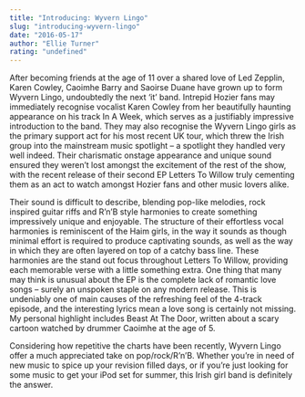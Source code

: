 ```yaml
---
title: "Introducing: Wyvern Lingo"
slug: "introducing-wyvern-lingo"
date: "2016-05-17"
author: "Ellie Turner"
rating: "undefined"
---
```


After becoming friends at the age of 11 over a shared love of Led Zepplin, Karen Cowley, Caoimhe Barry and Saoirse Duane have grown up to form Wyvern Lingo, undoubtedly the next ‘it’ band. Intrepid Hozier fans may immediately recognise vocalist Karen Cowley from her beautifully haunting appearance on his track In A Week, which serves as a justifiably impressive introduction to the band. They may also recognise the Wyvern Lingo girls as the primary support act for his most recent UK tour, which threw the Irish group into the mainstream music spotlight – a spotlight they handled very well indeed. Their charismatic onstage appearance and unique sound ensured they weren’t lost amongst the excitement of the rest of the show, with the recent release of their second EP Letters To Willow truly cementing them as an act to watch amongst Hozier fans and other music lovers alike.

Their sound is difficult to describe, blending pop-like melodies, rock inspired guitar riffs and R’n’B style harmonies to create something impressively unique and enjoyable. The structure of their effortless vocal harmonies is reminiscent of the Haim girls, in the way it sounds as though minimal effort is required to produce captivating sounds, as well as the way in which they are often layered on top of a catchy bass line. These harmonies are the stand out focus throughout Letters To Willow, providing each memorable verse with a little something extra. One thing that many may think is unusual about the EP is the complete lack of romantic love songs – surely an unspoken staple on any modern release. This is undeniably one of main causes of the refreshing feel of the 4-track episode, and the interesting lyrics mean a love song is certainly not missing. My personal highlight includes Beast At The Door, written about a scary cartoon watched by drummer Caoimhe at the age of 5.

Considering how repetitive the charts have been recently, Wyvern Lingo offer a much appreciated take on pop/rock/R’n’B. Whether you’re in need of new music to spice up your revision filled days, or if you’re just looking for some music to get your iPod set for summer, this Irish girl band is definitely the answer.
